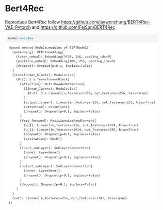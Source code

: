 # Bert4Rec

Reproduce Bert4Rec follow https://github.com/jaywonchung/BERT4Rec-VAE-Pytorch and https://github.com/FeiSun/BERT4Rec

![image](https://github.com/WayneZHAO1989/Bert4Rec/blob/main/screenshot.jpg)